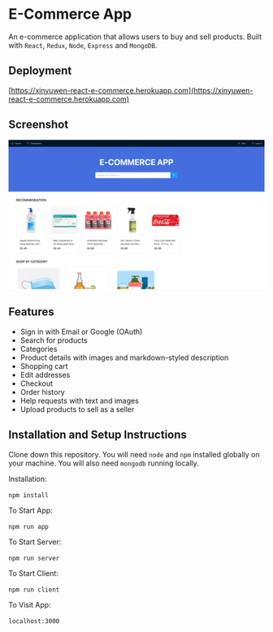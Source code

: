 # E-Commerce App

An e-commerce application that allows users to buy and sell products. Built with `React`, `Redux`, `Node`, `Express` and `MongoDB`.

## Deployment

[https://xinyuwen-react-e-commerce.herokuapp.com](https://xinyuwen-react-e-commerce.herokuapp.com)

## Screenshot

![screen shot](https://github.com/xinyuwen23/react-e-commerce/blob/master/screenshots/1.png?raw=true)

## Features

- Sign in with Email or Google (OAuth)
- Search for products
- Categories
- Product details with images and markdown-styled description
- Shopping cart
- Edit addresses
- Checkout
- Order history
- Help requests with text and images
- Upload products to sell as a seller

## Installation and Setup Instructions

Clone down this repository. You will need `node` and `npm` installed globally on your machine. You will also need `mongodb` running locally.

Installation:

`npm install`

To Start App:

`npm run app`

To Start Server:

`npm run server`

To Start Client:

`npm run client`

To Visit App:

`localhost:3000`
